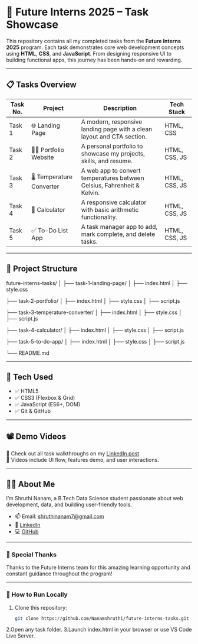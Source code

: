 # 🚀 Future Interns 2025 – Task Showcase

This repository contains all my completed tasks from the **Future Interns 2025** program. Each task demonstrates core web development concepts using **HTML**, **CSS**, and **JavaScript**. From designing responsive UI to building functional apps, this journey has been hands-on and rewarding.

---

## 📋 Tasks Overview

| Task No. | Project                 | Description                                                             | Tech Stack           |
|----------|-------------------------|-------------------------------------------------------------------------|----------------------|
| Task 1   | 🌐 Landing Page         | A modern, responsive landing page with a clean layout and CTA section.  | HTML, CSS            | 
| Task 2   | 🧑‍💻 Portfolio Website  | A personal portfolio to showcase my projects, skills, and resume.       | HTML, CSS, JS          |
| Task 3   | 🌡️ Temperature Converter| A web app to convert temperatures between Celsius, Fahrenheit & Kelvin. | HTML, CSS, JS        |
| Task 4   | 🧮 Calculator           | A responsive calculator with basic arithmetic functionality.            | HTML, CSS, JS        |
| Task 5   | ✅ To-Do List App       | A task manager app to add, mark complete, and delete tasks.             | HTML, CSS, JS        |


---

## 📂 Project Structure

future-interns-tasks/
│
├── task-1-landing-page/
│ ├── index.html
│ ├── style.css



├── task-2-portfolio/
│ ├── index.html
│ ├── style.css
│ ├── script.js



├── task-3-temperature-converter/
│ ├── index.html
│ ├── style.css
│ ├── script.js



├── task-4-calculator/
│ ├── index.html
│ ├── style.css
│ ├── script.js



├── task-5-to-do-app/
│ ├── index.html
│ ├── style.css
│ ├── script.js


└── README.md


---

## 🔧 Tech Used

- ✅ HTML5
- ✅ CSS3 (Flexbox & Grid)
- ✅ JavaScript (ES6+, DOM)
- ✅ Git & GitHub

---

## 📽️ Demo Videos

🎥 Check out all task walkthroughs on my [LinkedIn post](https://www.linkedin.com/posts/nanam-shruthi-8b747b284_futureinterns-webdevelopment-javascriptprojects-activity-7354778888415141888-LejP?utm_source=share&utm_medium=member_desktop&rcm=ACoAAEUf9ksBmIxsrNcRwlMXJu-4jWaGlLO2q-c)  
📌 Videos include UI flow, features demo, and user interactions.

---

## 👩‍💻 About Me

I’m Shruthi Nanam, a B.Tech Data Science student passionate about web development, data, and building user-friendly tools.

- 📫 Email: [shruthinanam7@gmail.com](mailto:shruthinanam7@gmail.com)  
- 🔗 [LinkedIn](https://www.linkedin.com/in/nanamshruthi)  
- 💻 [GitHub](https://github.com/Nanamshruthi)

---

### 🌟 Special Thanks

Thanks to the Future Interns team for this amazing learning opportunity and constant guidance throughout the program!

---

### 📌 How to Run Locally

1. Clone this repository:
   ```bash
   git clone https://github.com/Nanamshruthi/future-interns-tasks.git
2.Open any task folder.
3.Launch index.html in your browser or use VS Code Live Server.
